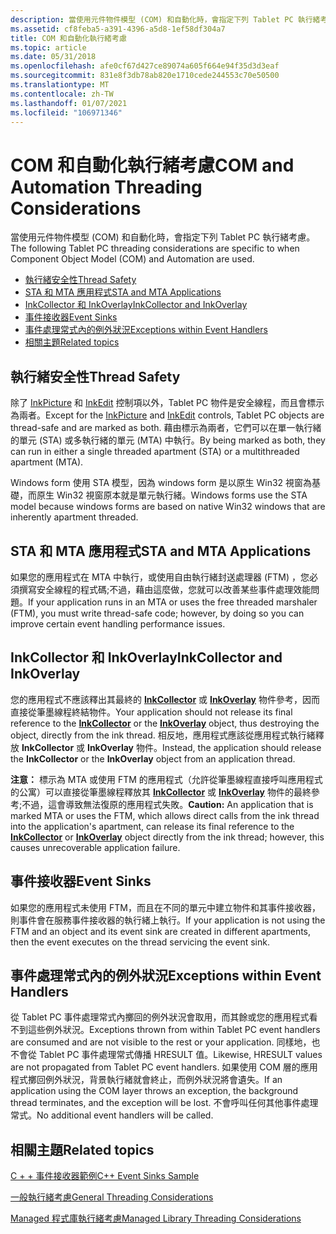 ```yaml
---
description: 當使用元件物件模型 (COM) 和自動化時，會指定下列 Tablet PC 執行緒考慮。
ms.assetid: cf8feba5-a391-4396-a5d8-1ef58df304a7
title: COM 和自動化執行緒考慮
ms.topic: article
ms.date: 05/31/2018
ms.openlocfilehash: afe0cf67d427ce89074a605f664e94f35d3d3eaf
ms.sourcegitcommit: 831e8f3db78ab820e1710cede244553c70e50500
ms.translationtype: MT
ms.contentlocale: zh-TW
ms.lasthandoff: 01/07/2021
ms.locfileid: "106971346"
---
```

# <a name="com-and-automation-threading-considerations"></a><span data-ttu-id="c5788-103">COM 和自動化執行緒考慮</span><span class="sxs-lookup"><span data-stu-id="c5788-103">COM and Automation Threading Considerations</span></span>

<span data-ttu-id="c5788-104">當使用元件物件模型 (COM) 和自動化時，會指定下列 Tablet PC 執行緒考慮。</span><span class="sxs-lookup"><span data-stu-id="c5788-104">The following Tablet PC threading considerations are specific to when Component Object Model (COM) and Automation are used.</span></span>

-   [<span data-ttu-id="c5788-105">執行緒安全性</span><span class="sxs-lookup"><span data-stu-id="c5788-105">Thread Safety</span></span>](#thread-safety)
-   [<span data-ttu-id="c5788-106">STA 和 MTA 應用程式</span><span class="sxs-lookup"><span data-stu-id="c5788-106">STA and MTA Applications</span></span>](#sta-and-mta-applications)
-   [<span data-ttu-id="c5788-107">InkCollector 和 InkOverlay</span><span class="sxs-lookup"><span data-stu-id="c5788-107">InkCollector and InkOverlay</span></span>](#inkcollector-and-inkoverlay)
-   [<span data-ttu-id="c5788-108">事件接收器</span><span class="sxs-lookup"><span data-stu-id="c5788-108">Event Sinks</span></span>](#event-sinks)
-   [<span data-ttu-id="c5788-109">事件處理常式內的例外狀況</span><span class="sxs-lookup"><span data-stu-id="c5788-109">Exceptions within Event Handlers</span></span>](#exceptions-within-event-handlers)
-   [<span data-ttu-id="c5788-110">相關主題</span><span class="sxs-lookup"><span data-stu-id="c5788-110">Related topics</span></span>](#related-topics)

## <a name="thread-safety"></a><span data-ttu-id="c5788-111">執行緒安全性</span><span class="sxs-lookup"><span data-stu-id="c5788-111">Thread Safety</span></span>

<span data-ttu-id="c5788-112">除了 [InkPicture](inkpicture-control.md) 和 [InkEdit](inkedit-control.md) 控制項以外，Tablet PC 物件是安全線程，而且會標示為兩者。</span><span class="sxs-lookup"><span data-stu-id="c5788-112">Except for the [InkPicture](inkpicture-control.md) and [InkEdit](inkedit-control.md) controls, Tablet PC objects are thread-safe and are marked as both.</span></span> <span data-ttu-id="c5788-113">藉由標示為兩者，它們可以在單一執行緒的單元 (STA) 或多執行緒的單元 (MTA) 中執行。</span><span class="sxs-lookup"><span data-stu-id="c5788-113">By being marked as both, they can run in either a single threaded apartment (STA) or a multithreaded apartment (MTA).</span></span>

<span data-ttu-id="c5788-114">Windows form 使用 STA 模型，因為 windows form 是以原生 Win32 視窗為基礎，而原生 Win32 視窗原本就是單元執行緒。</span><span class="sxs-lookup"><span data-stu-id="c5788-114">Windows forms use the STA model because windows forms are based on native Win32 windows that are inherently apartment threaded.</span></span>

## <a name="sta-and-mta-applications"></a><span data-ttu-id="c5788-115">STA 和 MTA 應用程式</span><span class="sxs-lookup"><span data-stu-id="c5788-115">STA and MTA Applications</span></span>

<span data-ttu-id="c5788-116">如果您的應用程式在 MTA 中執行，或使用自由執行緒封送處理器 (FTM) ，您必須撰寫安全線程的程式碼;不過，藉由這麼做，您就可以改善某些事件處理效能問題。</span><span class="sxs-lookup"><span data-stu-id="c5788-116">If your application runs in an MTA or uses the free threaded marshaler (FTM), you must write thread-safe code; however, by doing so you can improve certain event handling performance issues.</span></span>

## <a name="inkcollector-and-inkoverlay"></a><span data-ttu-id="c5788-117">InkCollector 和 InkOverlay</span><span class="sxs-lookup"><span data-stu-id="c5788-117">InkCollector and InkOverlay</span></span>

<span data-ttu-id="c5788-118">您的應用程式不應該釋出其最終的 [**InkCollector**](inkcollector-class.md) 或 [**InkOverlay**](inkoverlay-class.md) 物件參考，因而直接從筆墨線程終結物件。</span><span class="sxs-lookup"><span data-stu-id="c5788-118">Your application should not release its final reference to the [**InkCollector**](inkcollector-class.md) or the [**InkOverlay**](inkoverlay-class.md) object, thus destroying the object, directly from the ink thread.</span></span> <span data-ttu-id="c5788-119">相反地，應用程式應該從應用程式執行緒釋放 **InkCollector** 或 **InkOverlay** 物件。</span><span class="sxs-lookup"><span data-stu-id="c5788-119">Instead, the application should release the **InkCollector** or the **InkOverlay** object from an application thread.</span></span>

<span data-ttu-id="c5788-120">**注意：** 標示為 MTA 或使用 FTM 的應用程式（允許從筆墨線程直接呼叫應用程式的公寓）可以直接從筆墨線程釋放其 [**InkCollector**](inkcollector-class.md) 或 [**InkOverlay**](inkoverlay-class.md) 物件的最終參考;不過，這會導致無法復原的應用程式失敗。</span><span class="sxs-lookup"><span data-stu-id="c5788-120">**Caution:** An application that is marked MTA or uses the FTM, which allows direct calls from the ink thread into the application's apartment, can release its final reference to the [**InkCollector**](inkcollector-class.md) or [**InkOverlay**](inkoverlay-class.md) object directly from the ink thread; however, this causes unrecoverable application failure.</span></span>

## <a name="event-sinks"></a><span data-ttu-id="c5788-121">事件接收器</span><span class="sxs-lookup"><span data-stu-id="c5788-121">Event Sinks</span></span>

<span data-ttu-id="c5788-122">如果您的應用程式未使用 FTM，而且在不同的單元中建立物件和其事件接收器，則事件會在服務事件接收器的執行緒上執行。</span><span class="sxs-lookup"><span data-stu-id="c5788-122">If your application is not using the FTM and an object and its event sink are created in different apartments, then the event executes on the thread servicing the event sink.</span></span>

## <a name="exceptions-within-event-handlers"></a><span data-ttu-id="c5788-123">事件處理常式內的例外狀況</span><span class="sxs-lookup"><span data-stu-id="c5788-123">Exceptions within Event Handlers</span></span>

<span data-ttu-id="c5788-124">從 Tablet PC 事件處理常式內擲回的例外狀況會取用，而其餘或您的應用程式看不到這些例外狀況。</span><span class="sxs-lookup"><span data-stu-id="c5788-124">Exceptions thrown from within Tablet PC event handlers are consumed and are not visible to the rest or your application.</span></span> <span data-ttu-id="c5788-125">同樣地，也不會從 Tablet PC 事件處理常式傳播 HRESULT 值。</span><span class="sxs-lookup"><span data-stu-id="c5788-125">Likewise, HRESULT values are not propagated from Tablet PC event handlers.</span></span> <span data-ttu-id="c5788-126">如果使用 COM 層的應用程式擲回例外狀況，背景執行緒就會終止，而例外狀況將會遺失。</span><span class="sxs-lookup"><span data-stu-id="c5788-126">If an application using the COM layer throws an exception, the background thread terminates, and the exception will be lost.</span></span> <span data-ttu-id="c5788-127">不會呼叫任何其他事件處理常式。</span><span class="sxs-lookup"><span data-stu-id="c5788-127">No additional event handlers will be called.</span></span>

## <a name="related-topics"></a><span data-ttu-id="c5788-128">相關主題</span><span class="sxs-lookup"><span data-stu-id="c5788-128">Related topics</span></span>

<dl> <dt>

[<span data-ttu-id="c5788-129">C + + 事件接收器範例</span><span class="sxs-lookup"><span data-stu-id="c5788-129">C++ Event Sinks Sample</span></span>](c---event-sinks-sample.md)
</dt> <dt>

[<span data-ttu-id="c5788-130">一般執行緒考慮</span><span class="sxs-lookup"><span data-stu-id="c5788-130">General Threading Considerations</span></span>](general-threading-considerations.md)
</dt> <dt>

[<span data-ttu-id="c5788-131">Managed 程式庫執行緒考慮</span><span class="sxs-lookup"><span data-stu-id="c5788-131">Managed Library Threading Considerations</span></span>](managed-library-threading-considerations.md)
</dt> </dl>

 

 



